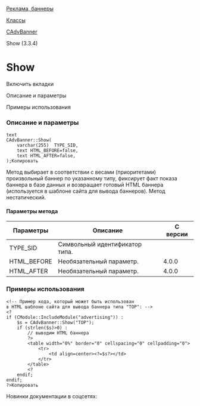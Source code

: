 [Реклама, баннеры](/api_help/advertising/index.php)

[Классы](/api_help/advertising/classes/index.php)

[CAdvBanner](/api_help/advertising/classes/cadvbanner/index.php)

Show (3.3.4)

Show
====

Включить вкладки

Описание и параметры

Примеры использования

### Описание и параметры

```
text 
CAdvBanner::Show(
	varchar(255)  TYPE_SID,
	text HTML_BEFORE=false,
	text HTML_AFTER=false,
);Копировать
```

Метод выбирает в соответствии с весами (приоритетами) произвольный баннер по указанному типу, фиксирует факт показа баннера в базе данных и возвращает готовый HTML баннера (используется в шаблоне сайта для вывода баннеров). Метод нестатический.

#### Параметры метода

| Параметры | Описание | С версии |
| --- | --- | --- |
| TYPE\_SID | Символьный идентификатор типа. |  |
| HTML\_BEFORE | Необязательный параметр. | 4.0.0 |
| HTML\_AFTER | Необязательный параметр. | 4.0.0 |

### Примеры использования

```
<!-- Пример кода, который может быть использован
в HTML шаблоне сайта для вывода баннера типа "TOP": -->
<?
if (CModule::IncludeModule("advertising")) :
	$s = CAdvBanner::Show("TOP");
	if (strlen($s)>0) :
		// выводим HTML баннера  
		?>
		<table width="0%" border="0" cellspacing="0" cellpadding="0">
			<tr>
				<td align=center><?=$s?></td>
			</tr>
		</table>
		<?
	endif;
endif;
?>Копировать
```

Новинки документации в соцсетях: